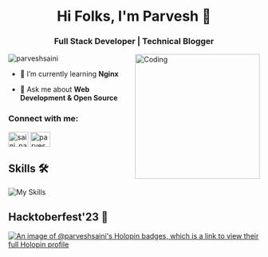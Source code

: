<h1 align="center">Hi Folks, I'm Parvesh 🎈</h1>
<h3 align="center">Full Stack Developer | Technical Blogger</h3>
<img align="right" alt="Coding" width="250"  src="https://media4.giphy.com/media/R03zWv5p1oNSQd91EP/giphy.gif?cid=ecf05e47x82q65pxl2z77hxs1914obz3qtvtle3hxal70ggn&ep=v1_gifs_search&rid=giphy.gif&ct=g">


<p align="left"> <img src="https://komarev.com/ghpvc/?username=parveshsaini&label=Profile%20views&color=blueviolet&style=for-the-badge" alt="parveshsaini" /> </p>


- 🌱 I’m currently learning **Nginx**

- 💬 Ask me about **Web Development & Open Source**

<h3 align="left">Connect with me:</h3>
<p align="left">
<a href="https://twitter.com/saini_parvesh11" target="blank"><img align="center" src="https://raw.githubusercontent.com/rahuldkjain/github-profile-readme-generator/master/src/images/icons/Social/twitter.svg" alt="saini_parvesh11" height="30" width="40" /></a>
<a href="https://linkedin.com/in/parvesh-saini-a5345a229" target="blank"><img align="center" src="https://raw.githubusercontent.com/rahuldkjain/github-profile-readme-generator/master/src/images/icons/Social/linked-in-alt.svg" alt="parvesh-saini-a5345a229" height="30" width="40" /></a>
</p>


## Skills 🛠 
![My Skills](https://skillicons.dev/icons?i=angular,react,docker,typescript,redis,js,cpp,tailwind,nodejs,express,mongodb,postgresql,git,jest)

## Hacktoberfest'23 🌳
[![An image of @parveshsaini's Holopin badges, which is a link to view their full Holopin profile](https://holopin.me/parveshsaini)](https://holopin.io/@parveshsaini)
